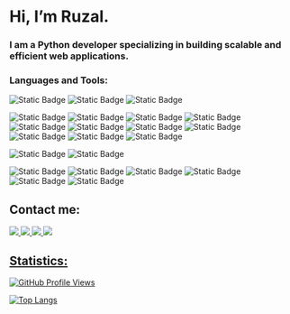 Hi, I’m Ruzal.
========================
### I am a Python developer specializing in building scalable and efficient web applications.

### Languages and Tools:
![Static Badge](https://img.shields.io/badge/Python-3776AB?logo=Python&logoColor=white)
![Static Badge](https://img.shields.io/badge/HTML5-E34F26?logo=HTML5&logoColor=white)
![Static Badge](https://img.shields.io/badge/CSS3-1572B6?logo=CSS3&logoColor=white)

![Static Badge](https://img.shields.io/badge/Docker-2496ED?logo=Docker&logoColor=white)
![Static Badge](https://img.shields.io/badge/PostgreSQL-4169E1?logo=PostgreSQL&logoColor=white)
![Static Badge](https://img.shields.io/badge/MySQL-4479A1?logo=MySQL&logoColor=white)
![Static Badge](https://img.shields.io/badge/Git-F05032?logo=Git&logoColor=white)
![Static Badge](https://img.shields.io/badge/Nginx-009639?logo=Nginx&logoColor=white)
![Static Badge](https://img.shields.io/badge/Gunicorn-499848?logo=Gunicorn&logoColor=white)
![Static Badge](https://img.shields.io/badge/Unittest-3776AB?logo=python&logoColor=white)
![Static Badge](https://img.shields.io/badge/Pytest-0A9EDC?logo=Pytest&logoColor=white)
![Static Badge](https://img.shields.io/badge/Celery-37814A?logo=celery&logoColor=white) 
![Static Badge](https://img.shields.io/badge/Poetry-60A5FA?logo=poetry&logoColor=white) 
![Static Badge](https://img.shields.io/badge/Redis-DC382D?logo=redis&logoColor=white)

![Static Badge](https://img.shields.io/badge/Django-006600?logo=django) 
![Static Badge](https://img.shields.io/badge/FastAPI-009688?logo=fastapi&logoColor=white)

![Static Badge](https://img.shields.io/badge/Visual%20Studio%20Code%20-007ACC?logo=Visual%20Studio%20Code&logoColor=white)
![Static Badge](https://img.shields.io/badge/PyCharm-000000?logo=pycharm&logoColor=white)
![Static Badge](https://img.shields.io/badge/pgAdmin-4479A1?logo=PostgreSQL&logoColor=white)
![Static Badge](https://img.shields.io/badge/MySQL%20Workbench-4479A1?logo=mysql&logoColor=white)
![Static Badge](https://img.shields.io/badge/Postman-FF6C37?logo=Postman&logoColor=white)
![Static Badge](https://img.shields.io/badge/Swagger-85EA2D?logo=swagger&logoColor=white)


Contact me:
-------------------------
<a href="https://t.me/ruzal_z"><img src="https://img.shields.io/badge/Telegram-26A5E4?style=for-the-badge&logo=Telegram&logoColor=white&link=https://t.me/ruzal_z" /> 
<a href="https://www.linkedin.com/in/ruzal-zakirov-76303b273/"><img src="https://img.shields.io/badge/Linkedin-0A66C2?style=for-the-badge&logo=Linkedin&logoColor=white&link=https://www.linkedin.com/in/ruzal-zakirov/" /> 
<a href="mailto:ruzal.zakiroff@gmail.com"><img src="https://img.shields.io/badge/Gmail-EA4335?style=for-the-badge&logo=Gmail&logoColor=white&link=mailto:ruzal.zakiroff@gmail.com" />
<a href="https://discord.gg/ruzal"><img src="https://img.shields.io/badge/Discord-%235865F2?style=for-the-badge&logo=Discord&logoColor=white&link=https://discord.gg/ruzal" />

Statistics:
-------------------------
![GitHub Profile Views](https://komarev.com/ghpvc/?username=devbkd)

[![Top Langs](https://github-readme-stats.vercel.app/api/top-langs/?username=devbkd&layout=donut)](https://github.com/anuraghazra/github-readme-stats)
